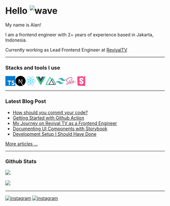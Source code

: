 # Hello <img alt="wave" src="https://raw.githubusercontent.com/MartinHeinz/MartinHeinz/master/wave.gif" height="32px" />

My name is Alan!

I am a frontend engineer with 2+ years of experience based in Jakarta, Indonesia.

Currently working as Lead Frontend Engineer at [RevivalTV](https://github.com/orgs/Revival-Dev/)

---

### Stacks and tools I use

<div style="display: flex">
  <img alt="typescript" src="https://raw.githubusercontent.com/devicons/devicon/master/icons/typescript/typescript-original.svg" width="32" height="32" />
  <img alt="next js" src="https://raw.githubusercontent.com/devicons/devicon/master/icons/nextjs/nextjs-original.svg" width="32" height="32" />
  <img alt="react js" src="https://raw.githubusercontent.com/devicons/devicon/master/icons/react/react-original.svg" width="32" height="32" />
  <img alt="vue js" src="https://raw.githubusercontent.com/devicons/devicon/master/icons/vuejs/vuejs-original.svg" width="32" height="32" />
  <img alt="nuxt js" src="https://raw.githubusercontent.com/devicons/devicon/master/icons/nuxtjs/nuxtjs-original.svg" width="32" height="32" />
  <img alt="tailwind css" src="https://raw.githubusercontent.com/devicons/devicon/master/icons/tailwindcss/tailwindcss-plain.svg" width="32" height="32" />
  <img alt="sass" src="https://raw.githubusercontent.com/devicons/devicon/master/icons/sass/sass-original.svg" width="32" height="32" />
  <img alt="storybook" src="https://raw.githubusercontent.com/devicons/devicon/master/icons/storybook/storybook-original.svg" width="32" height="32" />
</div>

---

### Latest Blog Post

<!-- BLOG-POST-LIST:START -->
- [How should you commit your code?](https://alanh.dev/blog/how-should-you-commit-your-code)
- [Getting Started with Github Action](https://alanh.dev/blog/getting-started-with-github-action)
- [My Journey on Revival TV as a Frontend Engineer](https://alanh.dev/blog/my-journey-on-revival-tv-as-a-frontend-engineer)
- [Documenting UI Components with Storybook](https://alanh.dev/blog/documenting-ui-component-with-storybook)
- [Development Setup I Should Have Done](https://alanh.dev/blog/development-setup-i-should-have-done)
<!-- BLOG-POST-LIST:END -->

[More articles ...](https://alanh.dev/blog)

---

### Github Stats

![](https://github-readme-stats.vercel.app/api/top-langs/?username=seasonalmatcha&layout=compact&hide_border=true&theme=onedark)

![](https://github-readme-stats.vercel.app/api?username=seasonalmatcha&show_icons=true&hide_border=true&count_private=true&include_all_commits=true&theme=onedark)

---

<div style="display: flex">
  <a href="https://instagram.com/seasonalmatcha" style="display: inline-block; margin-right: 0.25em;">
    <img alt="instagram" src="https://img.shields.io/badge/Instagram-E4405F?style=for-the-badge&logo=instagram&logoColor=white" />
  </a>

  <a href="https://www.linkedin.com/in/alanhabibullah/">
    <img alt="instagram" src="https://img.shields.io/badge/LinkedIn-0077B5?style=for-the-badge&logo=linkedin&logoColor=white" />
  </a>
</div>
